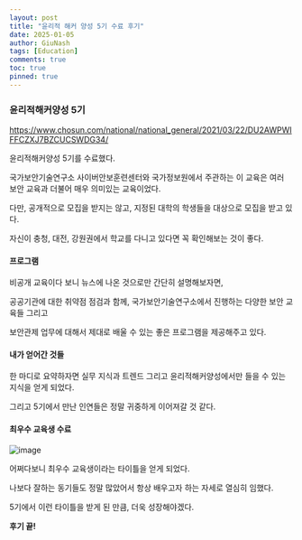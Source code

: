 ```yaml
---
layout: post
title: "윤리적 해커 양성 5기 수료 후기"
date: 2025-01-05
author: GiuNash
tags: [Education]
comments: true
toc: true
pinned: true
---
```

<style>
.caption {
    text-align: center;
    font-style: italic;
    color: gray;
}
</style>

### 윤리적해커양성 5기

https://www.chosun.com/national/national_general/2021/03/22/DU2AWPWIFFCZXJ7BZCUCSWDG34/

윤리적해커양성 5기를 수료했다.

국가보안기술연구소 사이버안보훈련센터와 국가정보원에서 주관하는 이 교육은 여러 보안 교육과 더불어 매우 의미있는 교육이었다.

다만, 공개적으로 모집을 받지는 않고, 지정된 대학의 학생들을 대상으로 모집을 받고 있다.

자신이 충청, 대전, 강원권에서 학교를 다니고 있다면 꼭 확인해보는 것이 좋다.

#### 프로그램

비공개 교육이다 보니 뉴스에 나온 것으로만 간단히 설명해보자면,

공공기관에 대한 취약점 점검과 함께, 국가보안기술연구소에서 진행하는 다양한 보안 교육들 그리고

보안관제 업무에 대해서 제대로 배울 수 있는 좋은 프로그램을 제공해주고 있다.

#### 내가 얻어간 것들

한 마디로 요약하자면 실무 지식과 트렌드 그리고 윤리적해커양성에서만 들을 수 있는 지식을 얻게 되었다.

그리고 5기에서 만난 인연들은 정말 귀중하게 이어져갈 것 같다.


#### 최우수 교육생 수료

![image](https://github.com/user-attachments/assets/f1115cb4-66ed-4878-b3b5-672acd9e310b)

어쩌다보니 최우수 교육생이라는 타이틀을 얻게 되었다.

나보다 잘하는 동기들도 정말 많았어서 항상 배우고자 하는 자세로 열심히 임했다.

5기에서 이런 타이틀을 받게 된 만큼, 더욱 성장해야겠다.

**후기 끝!**
